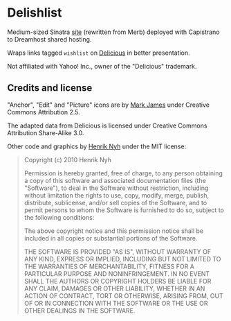 # Delishlist

Medium-sized Sinatra [site](http://delishlist.com) (rewritten from Merb) deployed with Capistrano to Dreamhost shared hosting.

Wraps links tagged `wishlist` on [Delicious](http://delicious.com) in better presentation.

Not affiliated with Yahoo! Inc., owner of the "Delicious" trademark.

## Credits and license

"Anchor", "Edit" and "Picture" icons are by [Mark James](http://www.famfamfam.com) under Creative Commons Attribution 2.5.

The adapted data from Delicious is licensed under Creative Commons Attribution Share-Alike 3.0.

Other code and graphics by [Henrik Nyh](http://henrik.nyh.se/) under the MIT license:

>  Copyright (c) 2010 Henrik Nyh
>
>  Permission is hereby granted, free of charge, to any person obtaining a copy
>  of this software and associated documentation files (the "Software"), to deal
>  in the Software without restriction, including without limitation the rights
>  to use, copy, modify, merge, publish, distribute, sublicense, and/or sell
>  copies of the Software, and to permit persons to whom the Software is
>  furnished to do so, subject to the following conditions:
>
>  The above copyright notice and this permission notice shall be included in
>  all copies or substantial portions of the Software.
>
>  THE SOFTWARE IS PROVIDED "AS IS", WITHOUT WARRANTY OF ANY KIND, EXPRESS OR
>  IMPLIED, INCLUDING BUT NOT LIMITED TO THE WARRANTIES OF MERCHANTABILITY,
>  FITNESS FOR A PARTICULAR PURPOSE AND NONINFRINGEMENT. IN NO EVENT SHALL THE
>  AUTHORS OR COPYRIGHT HOLDERS BE LIABLE FOR ANY CLAIM, DAMAGES OR OTHER
>  LIABILITY, WHETHER IN AN ACTION OF CONTRACT, TORT OR OTHERWISE, ARISING FROM,
>  OUT OF OR IN CONNECTION WITH THE SOFTWARE OR THE USE OR OTHER DEALINGS IN
>  THE SOFTWARE.
